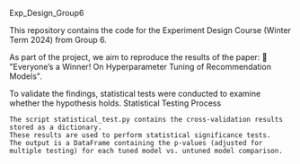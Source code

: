 Exp_Design_Group6

This repository contains the code for the Experiment Design Course (Winter Term 2024) from Group 6.

As part of the project, we aim to reproduce the results of the paper:
📄 "Everyone’s a Winner! On Hyperparameter Tuning of Recommendation Models".

To validate the findings, statistical tests were conducted to examine whether the hypothesis holds.
Statistical Testing Process

    The script statistical_test.py contains the cross-validation results stored as a dictionary.
    These results are used to perform statistical significance tests.
    The output is a DataFrame containing the p-values (adjusted for multiple testing) for each tuned model vs. untuned model comparison.
